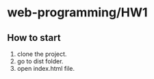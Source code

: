 # web-programming/HW1
## How to start
1. clone the project.
2. go to dist folder.
3. open index.html file.
